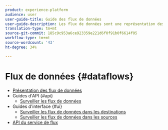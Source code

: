 ```yaml
---
product: experience-platform
audience: user
user-guide-title: Guide des flux de données
user-guide-description: Les flux de données sont une représentation des tâches de données qui déplacent ces dernières dans Platform.
translation-type: tm+mt
source-git-commit: 185c9c953a6ce923359e221d6f0f91b0f6614f05
workflow-type: tm+mt
source-wordcount: '43'
ht-degree: 34%

---
```



# Flux de données {#dataflows}

- [Présentation des flux de données](./home.md)
- Guides d&#39;API {#api}
   - [Surveiller les flux de données](./api/monitor.md)
- Guides d&#39;interface {#ui}
   - [Surveiller les flux de données dans les destinations](./ui/monitor-destinations.md)
   - [Surveiller les flux de données dans les sources](./ui/monitor-sources.md)
- [API du service de flux](https://www.adobe.io/apis/experienceplatform/home/api-reference.html#!acpdr/swagger-specs/flow-service.yaml)